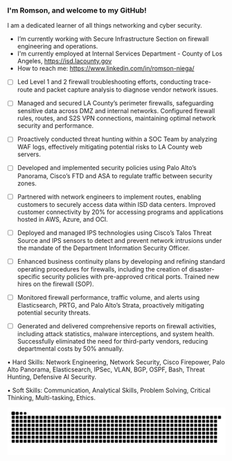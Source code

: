 ### I'm Romson, and welcome to my GitHub!

I am a dedicated learner of all things networking and cyber security. 

- I’m currently working with Secure Infrastructure Section on firewall engineering and operations.
- I'm currently employed at Internal Services Department - County of Los Angeles, https://isd.lacounty.gov
- How to reach me: https://www.linkedin.com/in/romson-niega/

- [ ] Led Level 1 and 2 firewall troubleshooting efforts, conducting trace-route and packet capture analysis to diagnose vendor network issues. 

- [ ] Managed and secured LA County’s perimeter firewalls, safeguarding sensitive data across DMZ and internal networks. Configured firewall rules, routes, and S2S VPN connections, maintaining optimal network security and performance. 

- [ ] Proactively conducted threat hunting within a SOC Team by analyzing WAF logs, effectively mitigating potential risks to LA County web servers.

- [ ] Developed and implemented security policies using Palo Alto’s Panorama, Cisco’s FTD and ASA to regulate traffic between security zones.

- [ ] Partnered with network engineers to implement routes, enabling customers to securely access data within ISD data centers. Improved customer connectivity by 20% for accessing programs and applications hosted in AWS, Azure, and OCI. 
 
- [ ] Deployed and managed IPS technologies using Cisco’s Talos Threat Source and IPS sensors to detect and prevent network intrusions under the mandate of the Department Information Security Officer. 

- [ ] Enhanced business continuity plans by developing and refining standard operating procedures for firewalls, including the creation of disaster-specific security policies with pre-approved critical ports. Trained new hires on the firewall (SOP). 

- [ ] Monitored firewall performance, traffic volume, and alerts using Elasticsearch, PRTG, and Palo Alto’s Strata, proactively mitigating potential security threats. 

- [ ] Generated and delivered comprehensive reports on firewall activities, including attack statistics, malware interceptions, and system health. Successfully eliminated the need for third-party vendors, reducing departmental costs by 50% annually.

  
• Hard Skills: Network Engineering, Network Security, Cisco Firepower, Palo Alto Panorama, Elasticsearch, IPSec, VLAN, BGP, OSPF, Bash, Threat Hunting, Defensive AI Security. 
 
• Soft Skills: Communication, Analytical Skills, Problem Solving, Critical Thinking, Multi-tasking, Ethics.

<!--
**Romson-Niega/romson-niega** is a ✨ _special_ ✨ repository because its `README.md` (this file) appears on your GitHub profile.

Here are some ideas to get you started:

- 🔭 I’m currently working on ...
- 🌱 I’m currently learning ...
- 👯 I’m looking to collaborate on ...
- 🤔 I’m looking for help with ...
- 💬 Ask me about ...
- 📫 How to reach me: ...
- 😄 Pronouns: ...
- ⚡ Fun fact: ...
-->


![Contribution Snake](https://raw.githubusercontent.com/Romson-Niega/snk/output/github-contribution-grid-snake.svg)
